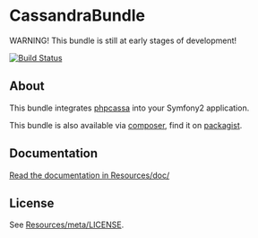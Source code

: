# CassandraBundle

WARNING! This bundle is still at early stages of development!

[![Build Status](https://travis-ci.org/amigos-del-rigor/ADRCassandraBundle.png)](https://travis-ci.org/amigos-del-rigor/ADRCassandraBundle)

## About ##

This bundle integrates [phpcassa](https://github.com/thobbs/phpcassa) into your Symfony2 application.

This bundle is also available via [composer](https://github.com/composer/composer), find it on [packagist](http://packagist.org/packages/amigosdelrigor/cassandra-bundle).

## Documentation ##

[Read the documentation in Resources/doc/](https://github.com/amigos-del-rigor/ADRCassandraBundle/blob/master/Resources/doc/index.md)

## License ##

See [Resources/meta/LICENSE](https://github.com/amigos-del-rigor/ADRCassandraBundle/blob/master/Resources/meta/LICENSE).